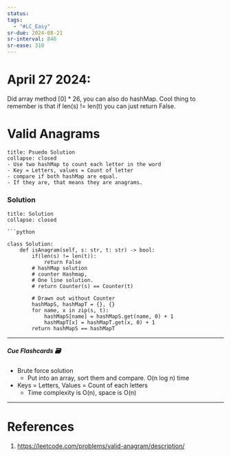 ```yaml
---
status: 
tags:
  - "#LC_Easy"
sr-due: 2024-08-21
sr-interval: 846
sr-ease: 310
---
```

# April 27 2024:
Did array method [0] * 26, you can also do hashMap.
Cool thing to remember is that if len(s) != len(t) you can just return False.

# Valid Anagrams
```ad-tldr
title: Psuedo Solution
collapse: closed
- Use two hashMap to count each letter in the word
- Key = Letters, values = Count of letter
- compare if both hashMap are equal. 
- If they are, that means they are anagrams.
```


### Solution
```ad-tldr
title: Solution
collapse: closed

```python

class Solution:
    def isAnagram(self, s: str, t: str) -> bool:
        if(len(s) != len(t)):
            return False
        # hashMap solution
        # counter Hashmap,
        # One line solution.
        # return Counter(s) == Counter(t)

        # Drawn out without Counter
        hashMapS, hashMapT = {}, {}
        for name, x in zip(s, t):
            hashMapS[name] = hashMapS.get(name, 0) + 1
            hashMapT[x] = hashMapT.get(x, 0) + 1
        return hashMapS == hashMapT
```

---
##### Cue Flashcards 🗃
- Brute force solution
	- Put into an array, sort them and compare. O(n log n) time
- Keys = Letters, Values = Count of each letters
	- Time complexity is O(n), space is O(n)
---
# References
1. https://leetcode.com/problems/valid-anagram/description/

